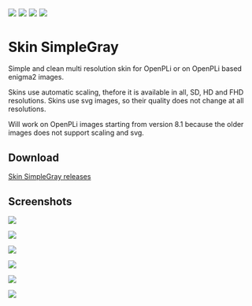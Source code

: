 [![](https://github.com/Taapat/skin-SimpleGray/workflows/build/badge.svg)](https://github.com/Taapat/skin-SimpleGray/actions?query=workflow%3Abuild)  [![](https://img.shields.io/badge/License-GPLv3-green.svg)](https://github.com/Taapat/skin-SimpleGray/blob/master/LICENSE)  [![](https://img.shields.io/github/downloads/Taapat/skin-SimpleGray/total)](https://github.com/Taapat/skin-SimpleGray/releases)  [![](https://img.shields.io/github/v/release/Taapat/skin-SimpleGray)](https://github.com/Taapat/skin-SimpleGray/releases)
-------
Skin SimpleGray
=========
Simple and clean multi resolution skin for OpenPLi or on OpenPLi based enigma2 images.

Skins use automatic scaling, thefore it is available in all, SD, HD and FHD resolutions.
Skins use svg images, so their quality does not change at all resolutions.

Will work on OpenPLi images starting from version 8.1 because the older images does not support scaling and svg.


Download
-------
[Skin SimpleGray releases](https://github.com/Taapat/skin-SimpleGray/releases)

Screenshots
-------
![](https://user-images.githubusercontent.com/1623947/141681347-18e3b9e2-f8c2-4e37-8456-b2d513aac254.jpg)

![](https://user-images.githubusercontent.com/1623947/141681352-f5f7e848-0236-4dda-8c1d-b3f1b871cf88.jpg)

![](https://user-images.githubusercontent.com/1623947/141681376-eb147cf4-4f44-45db-b1d6-e68fee3c9edd.jpg)

![](https://user-images.githubusercontent.com/1623947/141681363-a34418aa-cd6c-4cb6-8160-5862364da561.jpg)

![](https://user-images.githubusercontent.com/1623947/141681368-99649942-0cd4-43b1-8257-a16435aaf3cf.jpg)

![](https://user-images.githubusercontent.com/1623947/141681380-7c3db634-3056-4e5a-8f58-17e84262c58c.jpg)
